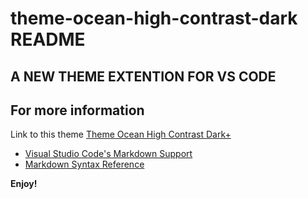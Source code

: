 # theme-ocean-high-contrast-dark README

## A NEW THEME EXTENTION FOR VS CODE

## For more information
Link to this theme [Theme Ocean High Contrast Dark+](https://marketplace.visualstudio.com/items?itemName=MithunThomas.theme-ocean-high-contrast-dark)
* [Visual Studio Code's Markdown Support](http://code.visualstudio.com/docs/languages/markdown)
* [Markdown Syntax Reference](https://help.github.com/articles/markdown-basics/)

**Enjoy!**
